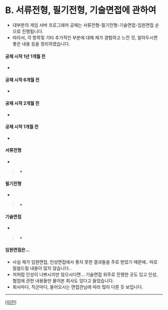 ﻿# <a name="chapter1"></a>B. 서류전형, 필기전형, 기술면접에 관하여

 * 대부분의 게임 서버 프로그래머 공채는 서류전형-필기전형-기술면접-임원면접 순으로 진행됩니다.
 * 따라서, 각 항목및 기타 추가적인 부분에 대해 제가 경험하고 느낀 것, 알아두시면 좋은 내용 등을 정리하였습니다.

#### 공채 시작 1년 1개월 전
 * 

#### 공채 시작 6개월 전
 * 
 
 #### 공채 시작 2개월 전
 * 
 
 #### 공채 시작 1개월 전
 * 
 
#### 서류전형
 * 
 > * 
 
#### 필기전형
 * 
 > * 
 
#### 기술면접
 * 
 > * 

#### 임원면접은...
 * 사실 제가 임원면접, 인성면접에서 좋지 못한 결과들을 주로 받았기 때문에.. 따로 말씀드릴 내용이 많지 않습니다..
 * 저처럼 인성이 나쁘시지만 않으시다면... 기술면접 위주로 진행한 곳도 있고 인성, 협업에 관한 내용들만 물어본 회사도 있다고 들었습니다.
 * 회사마다, 직군마다, 들어오시는 면접관님에 따라 많이 다른 듯 보입니다.  
 
___

[[이전]](https://github.com/GameForPeople/Game-Server-Programmer-Tips-ForRecruit)

